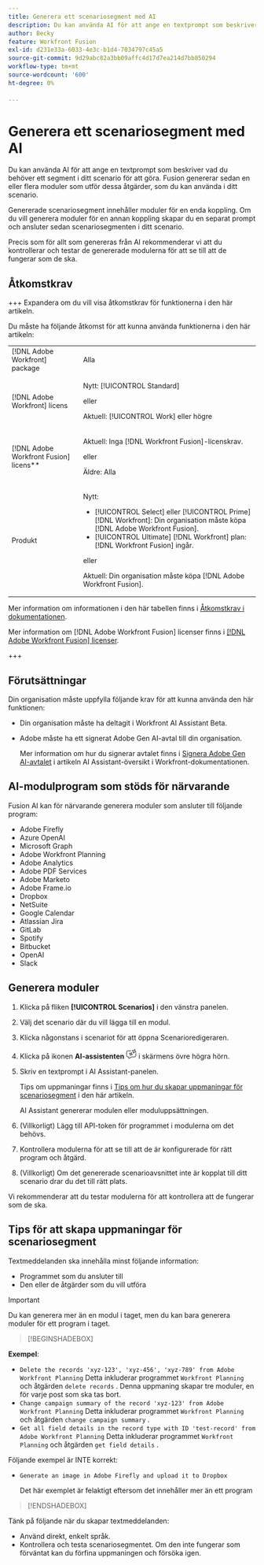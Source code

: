 ```yaml
---
title: Generera ett scenariosegment med AI
description: Du kan använda AI för att ange en textprompt som beskriver vad du behöver ett segment i ditt scenario för att göra. Fusion genererar sedan en eller flera moduler som utför dessa åtgärder, som du kan använda i ditt scenario.
author: Becky
feature: Workfront Fusion
exl-id: d231e33a-6033-4e3c-b1d4-7034797c45a5
source-git-commit: 9d29abc82a3bb09affc4d17d7ea214d7bb850294
workflow-type: tm+mt
source-wordcount: '600'
ht-degree: 0%

---
```


# Generera ett scenariosegment med AI

<!--DO NOT DELETE - linked through CSH-->

<!--Check if this is in GA before repo goes live. If not, hide this article.-->

<!--Check if they need to have signed the rider and stuff-->

Du kan använda AI för att ange en textprompt som beskriver vad du behöver ett segment i ditt scenario för att göra. Fusion genererar sedan en eller flera moduler som utför dessa åtgärder, som du kan använda i ditt scenario.

Genererade scenariosegment innehåller moduler för en enda koppling. Om du vill generera moduler för en annan koppling skapar du en separat prompt och ansluter sedan scenariosegmenten i ditt scenario.

Precis som för allt som genereras från AI rekommenderar vi att du kontrollerar och testar de genererade modulerna för att se till att de fungerar som de ska.

## Åtkomstkrav

+++ Expandera om du vill visa åtkomstkrav för funktionerna i den här artikeln.

Du måste ha följande åtkomst för att kunna använda funktionerna i den här artikeln:

<table style="table-layout:auto">
 <col> 
 <col> 
 <tbody> 
  <tr> 
   <td role="rowheader">[!DNL Adobe Workfront] package</td> 
   <td> <p>Alla</p> </td> 
  </tr> 
  <tr data-mc-conditions=""> 
   <td role="rowheader">[!DNL Adobe Workfront] licens</td> 
   <td> <p>Nytt: [!UICONTROL Standard]</p><p>eller</p><p>Aktuell: [!UICONTROL Work] eller högre</p> </td> 
  </tr> 
  <tr> 
   <td role="rowheader">[!DNL Adobe Workfront Fusion] licens**</td> 
   <td>
   <p>Aktuell: Inga [!DNL Workfront Fusion]-licenskrav.</p>
   <p>eller</p>
   <p>Äldre: Alla </p>
   </td> 
  </tr> 
  <tr> 
   <td role="rowheader">Produkt</td> 
   <td>
   <p>Nytt:</p> <ul><li>[!UICONTROL Select] eller [!UICONTROL Prime] [!DNL Workfront]: Din organisation måste köpa [!DNL Adobe Workfront Fusion].</li><li>[!UICONTROL Ultimate] [!DNL Workfront] plan: [!DNL Workfront Fusion] ingår.</li></ul>
   <p>eller</p>
   <p>Aktuell: Din organisation måste köpa [!DNL Adobe Workfront Fusion].</p>
   </td> 
  </tr>
 </tbody> 
</table>

Mer information om informationen i den här tabellen finns i [Åtkomstkrav i dokumentationen](/help/workfront-fusion/references/licenses-and-roles/access-level-requirements-in-documentation.md).

Mer information om [!DNL Adobe Workfront Fusion] licenser finns i [[!DNL Adobe Workfront Fusion] licenser](/help/workfront-fusion/set-up-and-manage-workfront-fusion/licensing-operations-overview/license-automation-vs-integration.md).

+++

## Förutsättningar

Din organisation måste uppfylla följande krav för att kunna använda den här funktionen:

* Din organisation måste ha deltagit i Workfront AI Assistant Beta.
* Adobe måste ha ett signerat Adobe Gen AI-avtal till din organisation.

  Mer information om hur du signerar avtalet finns i [Signera Adobe Gen AI-avtalet](https://experienceleague.adobe.com/en/docs/workfront/using/basics/ai-assistant/ai-assistant-overview#sign-the-adobe-gen-ai-agreement) i artikeln AI Assistant-översikt i Workfront-dokumentationen.

## AI-modulprogram som stöds för närvarande

Fusion AI kan för närvarande generera moduler som ansluter till följande program:

* Adobe Firefly
* Azure OpenAI
* Microsoft Graph
* Adobe Workfront Planning
* Adobe Analytics
* Adobe PDF Services
* Adobe Marketo
* Adobe Frame.io
* Dropbox
* NetSuite
* Google Calendar
* Atlassian Jira
* GitLab
* Spotify
* Bitbucket
* OpenAI
* Slack

## Generera moduler

1. Klicka på fliken **[!UICONTROL Scenarios]** i den vänstra panelen.
1. Välj det scenario där du vill lägga till en modul.
1. Klicka någonstans i scenariot för att öppna Scenarioredigeraren.
1. Klicka på ikonen **AI-assistenten** ![AI-assistenten](assets/ai-assistant-icon.png) i skärmens övre högra hörn.
1. Skriv en textprompt i AI Assistant-panelen.

   Tips om uppmaningar finns i [Tips om hur du skapar uppmaningar för scenariosegment](#tips-for-creating-prompts-for-scenario-segments) i den här artikeln.

   AI Assistant genererar modulen eller moduluppsättningen.
1. (Villkorligt) Lägg till API-token för programmet i modulerna om det behövs.
1. Kontrollera modulerna för att se till att de är konfigurerade för rätt program och åtgärd.
1. (Villkorligt) Om det genererade scenarioavsnittet inte är kopplat till ditt scenario drar du det till rätt plats.

Vi rekommenderar att du testar modulerna för att kontrollera att de fungerar som de ska.

## Tips för att skapa uppmaningar för scenariosegment

Textmeddelanden ska innehålla minst följande information:

* Programmet som du ansluter till
* Den eller de åtgärder som du vill utföra

>[!IMPORTANT]
>
>Du kan generera mer än en modul i taget, men du kan bara generera moduler för ett program i taget.

>[!BEGINSHADEBOX]

**Exempel**:

* `Delete the records 'xyz-123', 'xyz-456', 'xyz-789' from Adobe Workfront Planning`
Detta inkluderar programmet `Workfront Planning` och åtgärden `delete records` . Denna uppmaning skapar tre moduler, en för varje post som ska tas bort.
* `Change campaign summary of the record 'xyz-123' from Adobe Workfront Planning`
Detta inkluderar programmet `Workfront Planning` och åtgärden `change campaign summary` .
* `Get all field details in the record type with ID 'test-record' from Adobe Workfront Planning`
Detta inkluderar programmet `Workfront Planning` och åtgärden `get field details` .

Följande exempel är INTE korrekt:

* `Generate an image in Adobe Firefly and upload it to Dropbox`

  Det här exemplet är felaktigt eftersom det innehåller mer än ett program

>[!ENDSHADEBOX]

Tänk på följande när du skapar textmeddelanden:

* Använd direkt, enkelt språk.
* Kontrollera och testa scenariosegmentet. Om den inte fungerar som förväntat kan du förfina uppmaningen och försöka igen.
